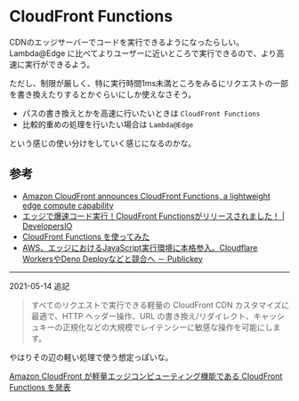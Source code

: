 # CloudFront Functions

CDNのエッジサーバーでコードを実行できるようになったらしい。
Lambda@Edge に比べてよりユーザーに近いところで実行できるので、より高速に実行ができるよう。

ただし、制限が厳しく、特に実行時間1ms未満ところをみるにリクエストの一部を書き換えたりするとかぐらいにしか使えなさそう。

- パスの書き換えとかを高速に行いたいときは `CloudFront Functions`
- 比較的重めの処理を行いたい場合は `Lambda@Edge`

という感じの使い分けをしていく感じになるのかな。

## 参考

- [Amazon CloudFront announces CloudFront Functions, a lightweight edge compute capability](https://aws.amazon.com/jp/about-aws/whats-new/2021/05/cloudfront-functions/)
- [エッジで爆速コード実行！CloudFront Functionsがリリースされました！ | DevelopersIO](https://dev.classmethod.jp/articles/amazon-cloudfront-functions-release/)
- [CloudFront Functions を使ってみた](https://zenn.dev/yh1224/articles/xq2kvl7vv1ygl8c4z)
- [AWS、エッジにおけるJavaScript実行環境に本格参入。Cloudflare WorkersやDeno Deployなどと競合へ － Publickey](https://www.publickey1.jp/blog/21/awsjavascriptcloudflare_workersdeno_deploy.html)

---

2021-05-14 追記

> すべてのリクエストで実行できる軽量の CloudFront CDN カスタマイズに最適で、HTTP ヘッダー操作、URL の書き換え/リダイレクト、キャッシュキーの正規化などの大規模でレイテンシーに敏感な操作を可能にします。

やはりその辺の軽い処理で使う想定っぽいな。

[Amazon CloudFront が軽量エッジコンピューティング機能である CloudFront Functions を発表](https://aws.amazon.com/jp/about-aws/whats-new/2021/05/cloudfront-functions/)